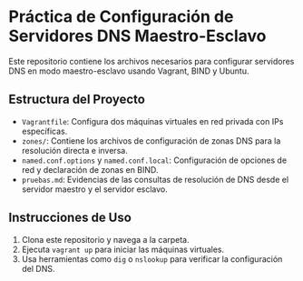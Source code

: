 # Práctica de Configuración de Servidores DNS Maestro-Esclavo

Este repositorio contiene los archivos necesarios para configurar servidores DNS en modo maestro-esclavo usando Vagrant, BIND y Ubuntu.

## Estructura del Proyecto

- `Vagrantfile`: Configura dos máquinas virtuales en red privada con IPs específicas.
- `zones/`: Contiene los archivos de configuración de zonas DNS para la resolución directa e inversa.
- `named.conf.options` y `named.conf.local`: Configuración de opciones de red y declaración de zonas en BIND.
- `pruebas.md`: Evidencias de las consultas de resolución de DNS desde el servidor maestro y el servidor esclavo.

## Instrucciones de Uso

1. Clona este repositorio y navega a la carpeta.
2. Ejecuta `vagrant up` para iniciar las máquinas virtuales.
3. Usa herramientas como `dig` o `nslookup` para verificar la configuración del DNS.
